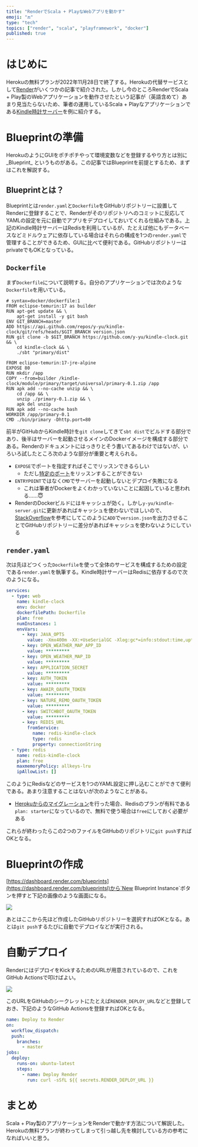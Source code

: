 ```yaml
---
title: "RenderでScala + PlayなWebアプリを動かす"
emoji: "🔚"
type: "tech"
topics: ["render", "scala", "playframework", "docker"]
published: true
---
```


# はじめに

Herokuの無料プランが2022年11月28日で終了する。Herokuの代替サービスとして[Render](https://render.com)がいくつかの記事で紹介された。しかし今のところRenderでScala + Play製のWebアプリケーションを動作させたという記事が（英語含めて）あまり見当たらないため、筆者の運用しているScala + Playなアプリケーションである[Kindle時計サーバー](https://github.com/y-yu/kindle-clock)を例に紹介する。

# Blueprintの準備

HerokuのようにGUIをポチポチやって環境変数などを登録するやり方とは別に_Blueprint_ というものがある。この記事ではBlueprintを前提とするため、まずはこれを解説する。

## Blueprintとは？

Blueprintとは`render.yaml`と`Dockerfile`をGitHubリポジトリーに設置してRenderに登録することで、Renderがそのリポジトリへのコミットに反応してYAMLの設定を元に自動でアプリをデプロイしておいてくれる仕組みである。上記のKindle時計サーバーはRedisを利用しているが、たとえば他にもデータベースなどミドルウェアに依存している場合はそれらの構成を1つの`render.yaml`で管理することができるため、GUIに比べて便利である。GitHubリポジトリーはprivateでもOKとなっている。

## `Dockerfile`

まず`Dockerfile`について説明する。自分のアプリケーションでは次のような`Dockerfile`を用いている。

```dockerfile:Dockerfile
# syntax=docker/dockerfile:1
FROM eclipse-temurin:17 as builder
RUN apt-get update && \
    apt-get install -y git bash
ENV GIT_BRANCH=master
ADD https://api.github.com/repos/y-yu/kindle-clock/git/refs/heads/$GIT_BRANCH version.json
RUN git clone -b $GIT_BRANCH https://github.com/y-yu/kindle-clock.git && \
    cd kindle-clock && \
    ./sbt "primary/dist"

FROM eclipse-temurin:17-jre-alpine
EXPOSE 80
RUN mkdir /app
COPY --from=builder /kindle-clock/module/primary/target/universal/primary-0.1.zip /app
RUN apk add --no-cache unzip && \
    cd /app && \
    unzip ./primary-0.1.zip && \
    apk del unzip
RUN apk add --no-cache bash
WORKDIR /app/primary-0.1
CMD ./bin/primary -Dhttp.port=80
```

前半がGitHubからKindle時計を`git clone`してきて`sbt dist`でビルドする部分であり、後半はサーバーを起動させるメインのDockerイメージを構成する部分である。Renderのドキュメントにはっきりとそう書いてあるわけではないが、いろいろ試したところ次のような部分が重要と考えられる。

- `EXPOSE`でポートを指定すればそこでリッスンできるらしい
    - ただし[特定のポート](https://render.com/docs/free#other-limitations)をリッスンすることができない
- `ENTRYPOINT`ではなく`CMD`でサーバーを起動しないとデプロイ失敗になる
    - これは筆者がDockerをよくわかっていないことに起因していると思われる……😇
- RenderのDockerビルドにはキャッシュが効く。しかし`y-yu/kindle-server.git`に更新があればキャッシュを使わないでほしいので、[StackOverflow](https://stackoverflow.com/questions/36996046/how-to-prevent-dockerfile-caching-git-clone/39278224#39278224)を参考にしてこのように`ADD`で`version.json`を出力させることでGitHubリポジトリーに差分があればキャッシュを使わないようにしている


## `render.yaml`

次は先ほどつくった`Dockerfile`を使って全体のサービスを構成するための設定である`render.yaml`を執筆する。Kindle時計サーバーはRedisに依存するので次のようになる。

```yaml:render.yaml
services:
  - type: web
    name: kindle-clock
    env: docker
    dockerfilePath: Dockerfile
    plan: free
    numInstances: 1
    envVars:
      - key: JAVA_OPTS
        value: -Xmx400m -XX:+UseSerialGC -Xlog:gc*=info:stdout:time,uptime,level,tags
      - key: OPEN_WEATHER_MAP_APP_ID
        value: *********
      - key: OPEN_WEATHER_MAP_ID
        value: *********
      - key: APPLICATION_SECRET
        value: *********
      - key: AUTH_TOKEN
        value: *********
      - key: AWAIR_OAUTH_TOKEN
        value: *********
      - key: NATURE_REMO_OAUTH_TOKEN
        value: *********
      - key: SWITCHBOT_OAUTH_TOKEN
        value: *********
      - key: REDIS_URL
        fromService:
          name: redis-kindle-clock
          type: redis
          property: connectionString
  - type: redis
    name: redis-kindle-clock
    plan: free
    maxmemoryPolicy: allkeys-lru
    ipAllowList: []
```

このようにRedisなどのサービスを1つのYAML設定に押し込むことができて便利である。あまり注意することはないが次のようなことがある。

- [Herokuからのマイグレーション](https://render.com/docs/migrate-from-heroku)を行った場合、Redisのプランが有料である`plan: starter`になっているので、無料で使う場合は`free`にしておく必要がある

これらが終わったらこの2つのファイルをGitHubのリポジトリに`git push`すればOKとなる。

# Blueprintの作成

[https://dashboard.render.com/blueprints](https://dashboard.render.com/blueprintsl)から`New Blueprint Instance`ボタンを押すと下記の画像のような画面になる。

![](https://storage.googleapis.com/zenn-user-upload/06c5afb560ab-20221121.png)

あとはここから先ほど作成したGitHubリポジトリーを選択すればOKとなる。あとは`git push`するたびに自動でデプロイなどが実行される。

# 自動デプロイ

RenderにはデプロイをKickするためのURLが用意されているので、これをGitHub Actionsで叩けばよい。

![](https://storage.googleapis.com/zenn-user-upload/79cbd180ab81-20221123.png)

このURLをGitHubのシークレットにたとえば`RENDER_DEPLOY_URL`などと登録しておき、下記のようなGitHub Actionsを登録すればOKとなる。

```yaml:.github/workflows/deploy_render.yaml
name: Deploy to Render
on:
  workflow_dispatch:
  push:
    branches:
      - master
jobs:
  deploy:
    runs-on: ubuntu-latest
    steps:
      - name: Deploy Render
        run: curl -sSfL ${{ secrets.RENDER_DEPLOY_URL }}
```

# まとめ

Scala + Play製のアプリケーションをRenderで動かす方法について解説した。Herokuの無料プランが終わってしまって引っ越し先を検討している方の参考になればいいと思う。